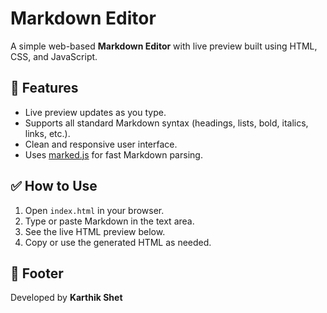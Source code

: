 # Markdown Editor

A simple web-based **Markdown Editor** with live preview built using HTML, CSS, and JavaScript.

## 🚀 Features
- Live preview updates as you type.
- Supports all standard Markdown syntax (headings, lists, bold, italics, links, etc.).
- Clean and responsive user interface.
- Uses [marked.js](https://marked.js.org/) for fast Markdown parsing.

## ✅ How to Use
1. Open `index.html` in your browser.
2. Type or paste Markdown in the text area.
3. See the live HTML preview below.
4. Copy or use the generated HTML as needed.

## 💼 Footer
Developed by **Karthik Shet**
